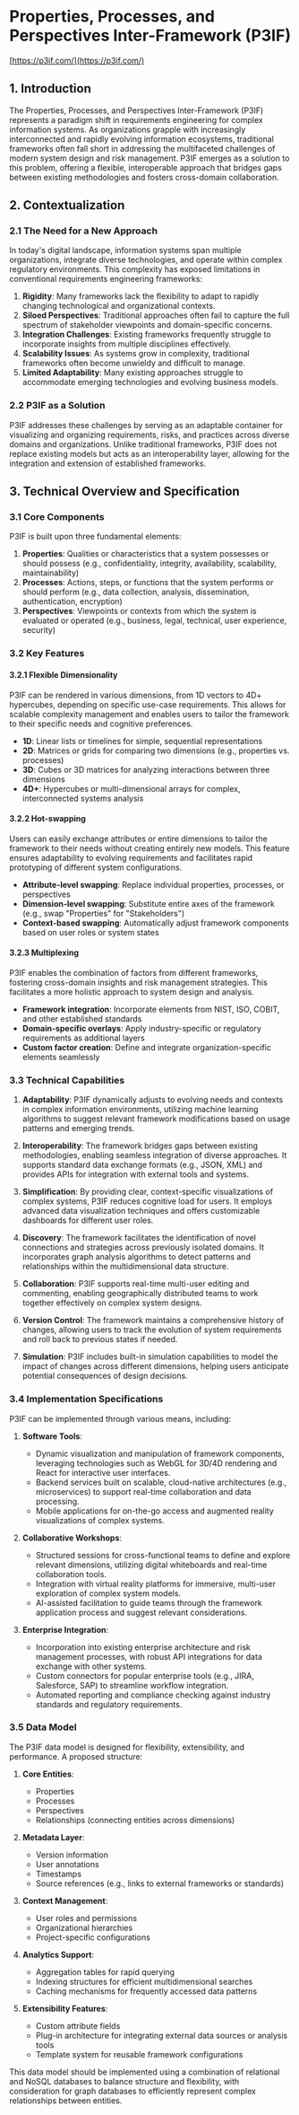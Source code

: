 # Properties, Processes, and Perspectives Inter-Framework (P3IF)

[https://p3if.com/](https://p3if.com/)

## 1. Introduction

The Properties, Processes, and Perspectives Inter-Framework (P3IF) represents a paradigm shift in requirements engineering for complex information systems. As organizations grapple with increasingly interconnected and rapidly evolving information ecosystems, traditional frameworks often fall short in addressing the multifaceted challenges of modern system design and risk management. P3IF emerges as a solution to this problem, offering a flexible, interoperable approach that bridges gaps between existing methodologies and fosters cross-domain collaboration.

## 2. Contextualization

### 2.1 The Need for a New Approach

In today's digital landscape, information systems span multiple organizations, integrate diverse technologies, and operate within complex regulatory environments. This complexity has exposed limitations in conventional requirements engineering frameworks:

1. **Rigidity**: Many frameworks lack the flexibility to adapt to rapidly changing technological and organizational contexts.
2. **Siloed Perspectives**: Traditional approaches often fail to capture the full spectrum of stakeholder viewpoints and domain-specific concerns.
3. **Integration Challenges**: Existing frameworks frequently struggle to incorporate insights from multiple disciplines effectively.
4. **Scalability Issues**: As systems grow in complexity, traditional frameworks often become unwieldy and difficult to manage.
5. **Limited Adaptability**: Many existing approaches struggle to accommodate emerging technologies and evolving business models.

### 2.2 P3IF as a Solution

P3IF addresses these challenges by serving as an adaptable container for visualizing and organizing requirements, risks, and practices across diverse domains and organizations. Unlike traditional frameworks, P3IF does not replace existing models but acts as an interoperability layer, allowing for the integration and extension of established frameworks.

## 3. Technical Overview and Specification

### 3.1 Core Components

P3IF is built upon three fundamental elements:

1. **Properties**: Qualities or characteristics that a system possesses or should possess (e.g., confidentiality, integrity, availability, scalability, maintainability)
2. **Processes**: Actions, steps, or functions that the system performs or should perform (e.g., data collection, analysis, dissemination, authentication, encryption)
3. **Perspectives**: Viewpoints or contexts from which the system is evaluated or operated (e.g., business, legal, technical, user experience, security)

### 3.2 Key Features

#### 3.2.1 Flexible Dimensionality

P3IF can be rendered in various dimensions, from 1D vectors to 4D+ hypercubes, depending on specific use-case requirements. This allows for scalable complexity management and enables users to tailor the framework to their specific needs and cognitive preferences.

- **1D**: Linear lists or timelines for simple, sequential representations
- **2D**: Matrices or grids for comparing two dimensions (e.g., properties vs. processes)
- **3D**: Cubes or 3D matrices for analyzing interactions between three dimensions
- **4D+**: Hypercubes or multi-dimensional arrays for complex, interconnected systems analysis

#### 3.2.2 Hot-swapping

Users can easily exchange attributes or entire dimensions to tailor the framework to their needs without creating entirely new models. This feature ensures adaptability to evolving requirements and facilitates rapid prototyping of different system configurations.

- **Attribute-level swapping**: Replace individual properties, processes, or perspectives
- **Dimension-level swapping**: Substitute entire axes of the framework (e.g., swap "Properties" for "Stakeholders")
- **Context-based swapping**: Automatically adjust framework components based on user roles or system states

#### 3.2.3 Multiplexing

P3IF enables the combination of factors from different frameworks, fostering cross-domain insights and risk management strategies. This facilitates a more holistic approach to system design and analysis.

- **Framework integration**: Incorporate elements from NIST, ISO, COBIT, and other established standards
- **Domain-specific overlays**: Apply industry-specific or regulatory requirements as additional layers
- **Custom factor creation**: Define and integrate organization-specific elements seamlessly

### 3.3 Technical Capabilities

1. **Adaptability**: P3IF dynamically adjusts to evolving needs and contexts in complex information environments, utilizing machine learning algorithms to suggest relevant framework modifications based on usage patterns and emerging trends.

2. **Interoperability**: The framework bridges gaps between existing methodologies, enabling seamless integration of diverse approaches. It supports standard data exchange formats (e.g., JSON, XML) and provides APIs for integration with external tools and systems.

3. **Simplification**: By providing clear, context-specific visualizations of complex systems, P3IF reduces cognitive load for users. It employs advanced data visualization techniques and offers customizable dashboards for different user roles.

4. **Discovery**: The framework facilitates the identification of novel connections and strategies across previously isolated domains. It incorporates graph analysis algorithms to detect patterns and relationships within the multidimensional data structure.

5. **Collaboration**: P3IF supports real-time multi-user editing and commenting, enabling geographically distributed teams to work together effectively on complex system designs.

6. **Version Control**: The framework maintains a comprehensive history of changes, allowing users to track the evolution of system requirements and roll back to previous states if needed.

7. **Simulation**: P3IF includes built-in simulation capabilities to model the impact of changes across different dimensions, helping users anticipate potential consequences of design decisions.

### 3.4 Implementation Specifications

P3IF can be implemented through various means, including:

1. **Software Tools**: 
   - Dynamic visualization and manipulation of framework components, leveraging technologies such as WebGL for 3D/4D rendering and React for interactive user interfaces.
   - Backend services built on scalable, cloud-native architectures (e.g., microservices) to support real-time collaboration and data processing.
   - Mobile applications for on-the-go access and augmented reality visualizations of complex systems.

2. **Collaborative Workshops**: 
   - Structured sessions for cross-functional teams to define and explore relevant dimensions, utilizing digital whiteboards and real-time collaboration tools.
   - Integration with virtual reality platforms for immersive, multi-user exploration of complex system models.
   - AI-assisted facilitation to guide teams through the framework application process and suggest relevant considerations.

3. **Enterprise Integration**: 
   - Incorporation into existing enterprise architecture and risk management processes, with robust API integrations for data exchange with other systems.
   - Custom connectors for popular enterprise tools (e.g., JIRA, Salesforce, SAP) to streamline workflow integration.
   - Automated reporting and compliance checking against industry standards and regulatory requirements.

### 3.5 Data Model

The P3IF data model is designed for flexibility, extensibility, and performance. A proposed structure:

1. **Core Entities**:
   - Properties
   - Processes
   - Perspectives
   - Relationships (connecting entities across dimensions)

2. **Metadata Layer**:
   - Version information
   - User annotations
   - Timestamps
   - Source references (e.g., links to external frameworks or standards)

3. **Context Management**:
   - User roles and permissions
   - Organizational hierarchies
   - Project-specific configurations

4. **Analytics Support**:
   - Aggregation tables for rapid querying
   - Indexing structures for efficient multidimensional searches
   - Caching mechanisms for frequently accessed data patterns

5. **Extensibility Features**:
   - Custom attribute fields
   - Plug-in architecture for integrating external data sources or analysis tools
   - Template system for reusable framework configurations

This data model should be implemented using a combination of relational and NoSQL databases to balance structure and flexibility, with consideration for graph databases to efficiently represent complex relationships between entities.